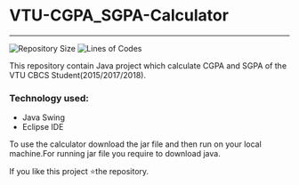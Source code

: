 # VTU-CGPA_SGPA-Calculator
---
![Repository Size](https://img.shields.io/github/repo-size/SubramanyaKS/VTU-CGPA_SGPA-Calculator?style=for-the-badge)
![Lines of Codes](https://img.shields.io/tokei/lines/github.com/SubramanyaKS//VTU-CGPA_SGPA-Calculator?style=for-the-badge)

This repository contain Java project which calculate CGPA and SGPA of the VTU CBCS Student(2015/2017/2018).


### Technology used:
* Java Swing
* Eclipse IDE

To use the calculator download the jar file and then run on your local machine.For running jar file you require to download java.

If you like this project ⭐the repository.

